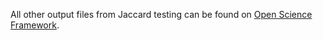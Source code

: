 All other output files from Jaccard testing can be found on [Open Science Framework](https://osf.io/tknm2/).
